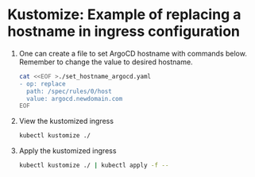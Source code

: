 # Kustomize: Example of replacing a hostname in ingress configuration

1. One can create a file to set ArgoCD hostname with commands below. Remember to change the value to desired hostname.

    ~~~sh
    cat <<EOF >./set_hostname_argocd.yaml
    - op: replace
      path: /spec/rules/0/host
      value: argocd.newdomain.com
    EOF
    ~~~

1. View the kustomized ingress

    ~~~sh
    kubectl kustomize ./
    ~~~

1. Apply the kustomized ingress

    ~~~sh
    kubectl kustomize ./ | kubectl apply -f --
    ~~~
